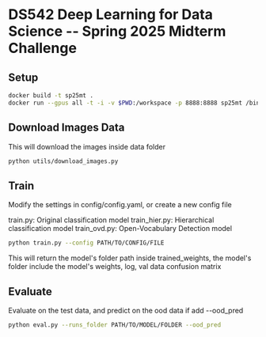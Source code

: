# DS542 Deep Learning for Data Science -- Spring 2025 Midterm Challenge

## Setup

```bash
docker build -t sp25mt .
docker run --gpus all -t -i -v $PWD:/workspace -p 8888:8888 sp25mt /bin/bash
```

## Download Images Data
This will download the images inside data folder
```bash
python utils/download_images.py 
```

## Train
Modify the settings in config/config.yaml, or create a new config file

train.py: Original classification model
train_hier.py: Hierarchical classification model
train_ovd.py: Open-Vocabulary Detection model
```bash
python train.py --config PATH/TO/CONFIG/FILE
```
This will return the model's folder path inside trained_weights, the model's folder include the model's weights, log, val data confusion matrix

## Evaluate
Evaluate on the test data, and predict on the ood data if add --ood_pred

```bash
python eval.py --runs_folder PATH/TO/MODEL/FOLDER --ood_pred
```